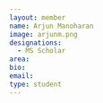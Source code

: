 ```yaml
---
layout: member
name: Arjun Manoharan
image: arjunm.png
designations:
  - MS Scholar
area:
bio:
email:
type: student
---
```

